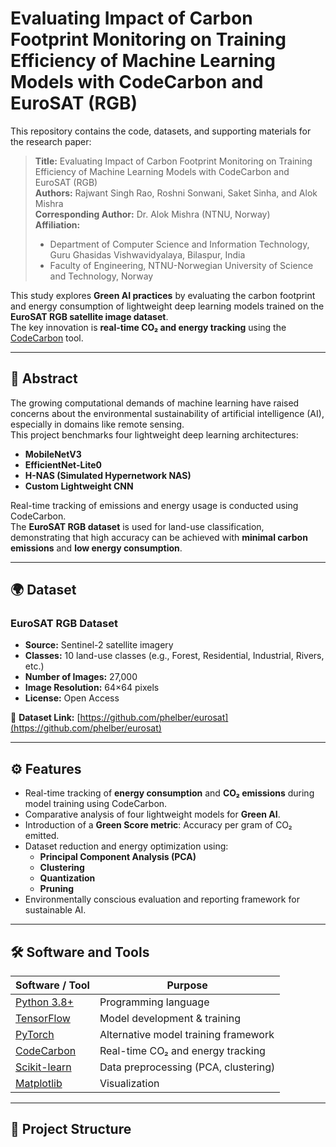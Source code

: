# Evaluating Impact of Carbon Footprint Monitoring on Training Efficiency of Machine Learning Models with CodeCarbon and EuroSAT (RGB)

This repository contains the code, datasets, and supporting materials for the research paper:

> **Title:** Evaluating Impact of Carbon Footprint Monitoring on Training Efficiency of Machine Learning Models with CodeCarbon and EuroSAT (RGB)  
> **Authors:** Rajwant Singh Rao, Roshni Sonwani, Saket Sinha, and Alok Mishra  
> **Corresponding Author:** Dr. Alok Mishra (NTNU, Norway)  
> **Affiliation:**  
> - Department of Computer Science and Information Technology, Guru Ghasidas Vishwavidyalaya, Bilaspur, India  
> - Faculty of Engineering, NTNU-Norwegian University of Science and Technology, Norway

This study explores **Green AI practices** by evaluating the carbon footprint and energy consumption of lightweight deep learning models trained on the **EuroSAT RGB satellite image dataset**.  
The key innovation is **real-time CO₂ and energy tracking** using the [CodeCarbon](https://github.com/mlco2/codecarbon) tool.

---

## 📘 Abstract
The growing computational demands of machine learning have raised concerns about the environmental sustainability of artificial intelligence (AI), especially in domains like remote sensing.  
This project benchmarks four lightweight deep learning architectures:
- **MobileNetV3**
- **EfficientNet-Lite0**
- **H-NAS (Simulated Hypernetwork NAS)**
- **Custom Lightweight CNN**

Real-time tracking of emissions and energy usage is conducted using CodeCarbon.  
The **EuroSAT RGB dataset** is used for land-use classification, demonstrating that high accuracy can be achieved with **minimal carbon emissions** and **low energy consumption**.

---

## 🌍 Dataset

### EuroSAT RGB Dataset
- **Source:** Sentinel-2 satellite imagery  
- **Classes:** 10 land-use classes (e.g., Forest, Residential, Industrial, Rivers, etc.)  
- **Number of Images:** 27,000  
- **Image Resolution:** 64×64 pixels  
- **License:** Open Access  

🔗 **Dataset Link:** [https://github.com/phelber/eurosat](https://github.com/phelber/eurosat)

---

## ⚙️ Features
- Real-time tracking of **energy consumption** and **CO₂ emissions** during model training using CodeCarbon.
- Comparative analysis of four lightweight models for **Green AI**.
- Introduction of a **Green Score metric**: Accuracy per gram of CO₂ emitted.
- Dataset reduction and energy optimization using:
  - **Principal Component Analysis (PCA)**
  - **Clustering**
  - **Quantization**
  - **Pruning**
- Environmentally conscious evaluation and reporting framework for sustainable AI.

---

## 🛠️ Software and Tools

| Software / Tool | Purpose |
|-----------------|---------|
| [Python 3.8+](https://www.python.org/) | Programming language |
| [TensorFlow](https://www.tensorflow.org/) | Model development & training |
| [PyTorch](https://pytorch.org/) | Alternative model training framework |
| [CodeCarbon](https://github.com/mlco2/codecarbon) | Real-time CO₂ and energy tracking |
| [Scikit-learn](https://scikit-learn.org/) | Data preprocessing (PCA, clustering) |
| [Matplotlib](https://matplotlib.org/) | Visualization |

---

## 🧩 Project Structure
